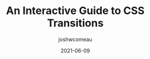 ---
author: joshwcomeau
date: 2021-06-09
tags:
  - css
  - transitions
target_url: https://www.joshwcomeau.com/animation/css-transitions/
title: An Interactive Guide to CSS Transitions
---